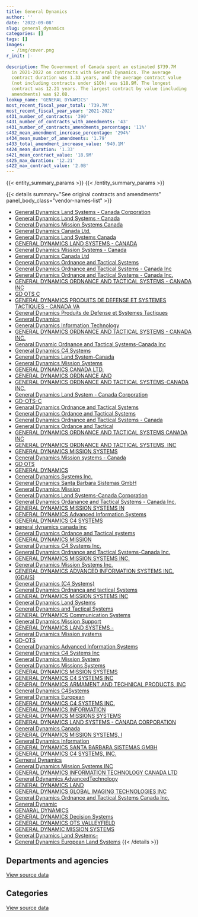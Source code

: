 ```yaml
---
title: General Dynamics
author: ''
date: '2022-09-08'
slug: general_dynamics
categories: []
tags: []
images:
  - /img/cover.png
r_init: |-
  
description: The Government of Canada spent an estimated $739.7M
  in 2021-2022 on contracts with General Dynamics. The average
  contract duration was 1.33 years, and the average contract value
  (not including contracts under $10k) was $18.9M. The longest
  contract was 12.21 years. The largest contract by value (including
  amendments) was $2.0B.
lookup_name: 'GENERAL DYNAMICS'
most_recent_fiscal_year_total: '739.7M'
most_recent_fiscal_year_year: '2021-2022'
s431_number_of_contracts: '390'
s431_number_of_contracts_with_amendments: '43'
s431_number_of_contracts_amendments_percentage: '11%'
s432_mean_amendment_increase_percentage: '294%'
s434_mean_number_of_amendments: '1.79'
s433_total_amendment_increase_value: '940.1M'
s424_mean_duration: '1.33'
s421_mean_contract_value: '18.9M'
s425_max_duration: '12.21'
s422_max_contract_value: '2.0B'
---
```


<script src="/rmarkdown-libs/htmlwidgets/htmlwidgets.js"></script>
<link href="/rmarkdown-libs/datatables-css/datatables-crosstalk.css" rel="stylesheet" />
<script src="/rmarkdown-libs/datatables-binding/datatables.js"></script>
<script src="/rmarkdown-libs/jquery/jquery-3.6.0.min.js"></script>
<link href="/rmarkdown-libs/dt-core-bootstrap/css/dataTables.bootstrap.min.css" rel="stylesheet" />
<link href="/rmarkdown-libs/dt-core-bootstrap/css/dataTables.bootstrap.extra.css" rel="stylesheet" />
<script src="/rmarkdown-libs/dt-core-bootstrap/js/jquery.dataTables.min.js"></script>
<script src="/rmarkdown-libs/dt-core-bootstrap/js/dataTables.bootstrap.min.js"></script>
<link href="/rmarkdown-libs/crosstalk/css/crosstalk.min.css" rel="stylesheet" />
<script src="/rmarkdown-libs/crosstalk/js/crosstalk.min.js"></script>
<script src="/rmarkdown-libs/htmlwidgets/htmlwidgets.js"></script>
<link href="/rmarkdown-libs/datatables-css/datatables-crosstalk.css" rel="stylesheet" />
<script src="/rmarkdown-libs/datatables-binding/datatables.js"></script>
<script src="/rmarkdown-libs/jquery/jquery-3.6.0.min.js"></script>
<link href="/rmarkdown-libs/dt-core-bootstrap/css/dataTables.bootstrap.min.css" rel="stylesheet" />
<link href="/rmarkdown-libs/dt-core-bootstrap/css/dataTables.bootstrap.extra.css" rel="stylesheet" />
<script src="/rmarkdown-libs/dt-core-bootstrap/js/jquery.dataTables.min.js"></script>
<script src="/rmarkdown-libs/dt-core-bootstrap/js/dataTables.bootstrap.min.js"></script>
<link href="/rmarkdown-libs/crosstalk/css/crosstalk.min.css" rel="stylesheet" />
<script src="/rmarkdown-libs/crosstalk/js/crosstalk.min.js"></script>

{{< entity_summary_params >}}
{{< /entity_summary_params >}}

{{< details summary="See original contracts and amendments" panel_body_class="vendor-names-list" >}}
- [General Dynamics Land Systems - Canada Corporation](https://search.open.canada.ca/en/ct/?sort=contract_value_f%20desc&page=1&search_text=%22General%20Dynamics%20Land%20Systems%20-%20Canada%20Corporation%22)
- [General Dynamics Land Systems - Canada](https://search.open.canada.ca/en/ct/?sort=contract_value_f%20desc&page=1&search_text=%22General%20Dynamics%20Land%20Systems%20-%20Canada%22)
- [General Dynamics Mission Systems Canada](https://search.open.canada.ca/en/ct/?sort=contract_value_f%20desc&page=1&search_text=%22General%20Dynamics%20Mission%20Systems%20Canada%22)
- [General Dynamics Canada Ltd.](https://search.open.canada.ca/en/ct/?sort=contract_value_f%20desc&page=1&search_text=%22General%20Dynamics%20Canada%20Ltd.%22)
- [General Dynamics Land Systems Canada](https://search.open.canada.ca/en/ct/?sort=contract_value_f%20desc&page=1&search_text=%22General%20Dynamics%20Land%20Systems%20Canada%22)
- [GENERAL DYNAMICS LAND SYSTEMS - CANADA](https://search.open.canada.ca/en/ct/?sort=contract_value_f%20desc&page=1&search_text=%22GENERAL%20DYNAMICS%20LAND%20SYSTEMS%20-%20CANADA%22)
- [General Dynamics Mission Systems - Canada](https://search.open.canada.ca/en/ct/?sort=contract_value_f%20desc&page=1&search_text=%22General%20Dynamics%20Mission%20Systems%20-%20Canada%22)
- [General Dynamics Canada Ltd](https://search.open.canada.ca/en/ct/?sort=contract_value_f%20desc&page=1&search_text=%22General%20Dynamics%20Canada%20Ltd%22)
- [General Dynamics Ordnance and Tactical Systems](https://search.open.canada.ca/en/ct/?sort=contract_value_f%20desc&page=1&search_text=%22General%20Dynamics%20Ordnance%20and%20Tactical%20Systems%22)
- [General Dynamics Ordnance and Tactical Systems - Canada Inc](https://search.open.canada.ca/en/ct/?sort=contract_value_f%20desc&page=1&search_text=%22General%20Dynamics%20Ordnance%20and%20Tactical%20Systems%20-%20Canada%20Inc%22)
- [General Dynamics Ordnance and Tactical Systems - Canada Inc.](https://search.open.canada.ca/en/ct/?sort=contract_value_f%20desc&page=1&search_text=%22General%20Dynamics%20Ordnance%20and%20Tactical%20Systems%20-%20Canada%20Inc.%22)
- [GENERAL DYNAMICS ORDNANCE AND TACTICAL SYSTEMS - CANADA INC](https://search.open.canada.ca/en/ct/?sort=contract_value_f%20desc&page=1&search_text=%22GENERAL%20DYNAMICS%20ORDNANCE%20AND%20TACTICAL%20SYSTEMS%20-%20CANADA%20INC%22)
- [GD OTS C](https://search.open.canada.ca/en/ct/?sort=contract_value_f%20desc&page=1&search_text=%22GD%20OTS%20C%22)
- [GENERAL DYNAMICS PRODUITS DE DEFENSE ET SYSTEMES TACTIQUES - CANADA VA](https://search.open.canada.ca/en/ct/?sort=contract_value_f%20desc&page=1&search_text=%22GENERAL%20DYNAMICS%20PRODUITS%20DE%20DEFENSE%20ET%20SYSTEMES%20TACTIQUES%20-%20CANADA%20VA%22)
- [General Dynamics Produits de Defense et Systemes Tactiques](https://search.open.canada.ca/en/ct/?sort=contract_value_f%20desc&page=1&search_text=%22General%20Dynamics%20Produits%20de%20Defense%20et%20Systemes%20Tactiques%22)
- [General Dynamics](https://search.open.canada.ca/en/ct/?sort=contract_value_f%20desc&page=1&search_text=%22General%20Dynamics%22)
- [General Dynamics Information Technology](https://search.open.canada.ca/en/ct/?sort=contract_value_f%20desc&page=1&search_text=%22General%20Dynamics%20Information%20Technology%22)
- [GENERAL DYNAMICS ORDNANCE AND TACTICAL SYSTEMS - CANADA INC.](https://search.open.canada.ca/en/ct/?sort=contract_value_f%20desc&page=1&search_text=%22GENERAL%20DYNAMICS%20ORDNANCE%20AND%20TACTICAL%20SYSTEMS%20-%20CANADA%20INC.%22)
- [Genaral Dynamic Ordnance and Tactical Systems-Canada Inc](https://search.open.canada.ca/en/ct/?sort=contract_value_f%20desc&page=1&search_text=%22Genaral%20Dynamic%20Ordnance%20and%20Tactical%20Systems-Canada%20Inc%22)
- [General Dynamics C4 Systems](https://search.open.canada.ca/en/ct/?sort=contract_value_f%20desc&page=1&search_text=%22General%20Dynamics%20C4%20Systems%22)
- [General Dynamics Land System-Canada](https://search.open.canada.ca/en/ct/?sort=contract_value_f%20desc&page=1&search_text=%22General%20Dynamics%20Land%20System-Canada%22)
- [General Dynamics Mission Systems](https://search.open.canada.ca/en/ct/?sort=contract_value_f%20desc&page=1&search_text=%22General%20Dynamics%20Mission%20Systems%22)
- [GENERAL DYNAMICS CANADA LTD.](https://search.open.canada.ca/en/ct/?sort=contract_value_f%20desc&page=1&search_text=%22GENERAL%20DYNAMICS%20CANADA%20LTD.%22)
- [GENERAL DYNAMICS ORDNANCE AND](https://search.open.canada.ca/en/ct/?sort=contract_value_f%20desc&page=1&search_text=%22GENERAL%20DYNAMICS%20ORDNANCE%20AND%22)
- [GENERAL DYNAMICS ORDNANCE AND TACTICAL SYSTEMS-CANADA INC.](https://search.open.canada.ca/en/ct/?sort=contract_value_f%20desc&page=1&search_text=%22GENERAL%20DYNAMICS%20ORDNANCE%20AND%20TACTICAL%20SYSTEMS-CANADA%20INC.%22)
- [General Dynamics Land System - Canada Corporation](https://search.open.canada.ca/en/ct/?sort=contract_value_f%20desc&page=1&search_text=%22General%20Dynamics%20Land%20System%20-%20Canada%20Corporation%22)
- [GD-OTS-C](https://search.open.canada.ca/en/ct/?sort=contract_value_f%20desc&page=1&search_text=%22GD-OTS-C%22)
- [Genaral Dynamics Ordnance and Tactical Systems](https://search.open.canada.ca/en/ct/?sort=contract_value_f%20desc&page=1&search_text=%22Genaral%20Dynamics%20Ordnance%20and%20Tactical%20Systems%22)
- [General Dynamics Ordance and Tactical Systems](https://search.open.canada.ca/en/ct/?sort=contract_value_f%20desc&page=1&search_text=%22General%20Dynamics%20Ordance%20and%20Tactical%20Systems%22)
- [General Dynamics Ordnance and Tactical Systems - Canada](https://search.open.canada.ca/en/ct/?sort=contract_value_f%20desc&page=1&search_text=%22General%20Dynamics%20Ordnance%20and%20Tactical%20Systems%20-%20Canada%22)
- [General Dynamics Ordance and Tactical](https://search.open.canada.ca/en/ct/?sort=contract_value_f%20desc&page=1&search_text=%22General%20Dynamics%20Ordance%20and%20Tactical%22)
- [GENERAL DYNAMICS ORDNANCE AND TACTICAL SYSTEMS CANADA INC](https://search.open.canada.ca/en/ct/?sort=contract_value_f%20desc&page=1&search_text=%22GENERAL%20DYNAMICS%20ORDNANCE%20AND%20TACTICAL%20SYSTEMS%20CANADA%20INC%22)
- [GENERAL DYNAMICS ORDNANCE AND TACTICAL SYSTEMS, INC](https://search.open.canada.ca/en/ct/?sort=contract_value_f%20desc&page=1&search_text=%22GENERAL%20DYNAMICS%20ORDNANCE%20AND%20TACTICAL%20SYSTEMS%2c%20INC%22)
- [GENERAL DYNAMICS MISSION SYSTEMS](https://search.open.canada.ca/en/ct/?sort=contract_value_f%20desc&page=1&search_text=%22GENERAL%20DYNAMICS%20MISSION%20SYSTEMS%22)
- [General Dynamics Mission systems - Canada](https://search.open.canada.ca/en/ct/?sort=contract_value_f%20desc&page=1&search_text=%22General%20Dynamics%20Mission%20systems%20-%20Canada%22)
- [GD OTS](https://search.open.canada.ca/en/ct/?sort=contract_value_f%20desc&page=1&search_text=%22GD%20OTS%22)
- [GENERAL DYNAMICS](https://search.open.canada.ca/en/ct/?sort=contract_value_f%20desc&page=1&search_text=%22GENERAL%20DYNAMICS%22)
- [General Dynamics Systems Inc.](https://search.open.canada.ca/en/ct/?sort=contract_value_f%20desc&page=1&search_text=%22General%20Dynamics%20Systems%20Inc.%22)
- [General Dynamics Santa Barbara Sistemas GmbH](https://search.open.canada.ca/en/ct/?sort=contract_value_f%20desc&page=1&search_text=%22General%20Dynamics%20Santa%20Barbara%20Sistemas%20GmbH%22)
- [General Dynamics Mission](https://search.open.canada.ca/en/ct/?sort=contract_value_f%20desc&page=1&search_text=%22General%20Dynamics%20Mission%22)
- [General Dynamics Land Systems-Canada Corporation](https://search.open.canada.ca/en/ct/?sort=contract_value_f%20desc&page=1&search_text=%22General%20Dynamics%20Land%20Systems-Canada%20Corporation%22)
- [General Dynamics Ordanance and Tactical Systems - Canada Inc.](https://search.open.canada.ca/en/ct/?sort=contract_value_f%20desc&page=1&search_text=%22General%20Dynamics%20Ordanance%20and%20Tactical%20Systems%20-%20Canada%20Inc.%22)
- [GENERAL DYNAMICS MISSION SYSTEMS IN](https://search.open.canada.ca/en/ct/?sort=contract_value_f%20desc&page=1&search_text=%22GENERAL%20DYNAMICS%20MISSION%20SYSTEMS%20IN%22)
- [GENERAL DYNAMICS Advanced Information Systems](https://search.open.canada.ca/en/ct/?sort=contract_value_f%20desc&page=1&search_text=%22GENERAL%20DYNAMICS%20Advanced%20Information%20Systems%22)
- [GENERAL DYNAMICS C4 SYSTEMS](https://search.open.canada.ca/en/ct/?sort=contract_value_f%20desc&page=1&search_text=%22GENERAL%20DYNAMICS%20C4%20SYSTEMS%22)
- [general dynamics canada inc](https://search.open.canada.ca/en/ct/?sort=contract_value_f%20desc&page=1&search_text=%22general%20dynamics%20canada%20inc%22)
- [General Dynamics Ordance and Tactical systems](https://search.open.canada.ca/en/ct/?sort=contract_value_f%20desc&page=1&search_text=%22General%20Dynamics%20Ordance%20and%20Tactical%20systems%22)
- [GENERAL DYNAMICS MISSION](https://search.open.canada.ca/en/ct/?sort=contract_value_f%20desc&page=1&search_text=%22GENERAL%20DYNAMICS%20MISSION%22)
- [General Dynamics C4 Systems Inc.](https://search.open.canada.ca/en/ct/?sort=contract_value_f%20desc&page=1&search_text=%22General%20Dynamics%20C4%20Systems%20Inc.%22)
- [General Dynamics Ordnance and Tactical Systems-Canada Inc.](https://search.open.canada.ca/en/ct/?sort=contract_value_f%20desc&page=1&search_text=%22General%20Dynamics%20Ordnance%20and%20Tactical%20Systems-Canada%20Inc.%22)
- [GENERAL DYNAMICS MISSION SYSTEMS INC.](https://search.open.canada.ca/en/ct/?sort=contract_value_f%20desc&page=1&search_text=%22GENERAL%20DYNAMICS%20MISSION%20SYSTEMS%20INC.%22)
- [General Dynamics Mission Systems Inc.](https://search.open.canada.ca/en/ct/?sort=contract_value_f%20desc&page=1&search_text=%22General%20Dynamics%20Mission%20Systems%20Inc.%22)
- [GENERAL DYNAMICS ADVANCED INFORMATION SYSTEMS INC. (GDAIS)](https://search.open.canada.ca/en/ct/?sort=contract_value_f%20desc&page=1&search_text=%22GENERAL%20DYNAMICS%20ADVANCED%20INFORMATION%20SYSTEMS%20INC.%20%28GDAIS%29%22)
- [General Dynamics (C4 Systems)](https://search.open.canada.ca/en/ct/?sort=contract_value_f%20desc&page=1&search_text=%22General%20Dynamics%20%28C4%20Systems%29%22)
- [General Dynamics Ordnanca and tactical Systems](https://search.open.canada.ca/en/ct/?sort=contract_value_f%20desc&page=1&search_text=%22General%20Dynamics%20Ordnanca%20and%20tactical%20Systems%22)
- [GENERAL DYNAMICS MISSION SYSTEMS INC](https://search.open.canada.ca/en/ct/?sort=contract_value_f%20desc&page=1&search_text=%22GENERAL%20DYNAMICS%20MISSION%20SYSTEMS%20INC%22)
- [General Dynamics Land Systems](https://search.open.canada.ca/en/ct/?sort=contract_value_f%20desc&page=1&search_text=%22General%20Dynamics%20Land%20Systems%22)
- [General Dynamics and Tactical Systems](https://search.open.canada.ca/en/ct/?sort=contract_value_f%20desc&page=1&search_text=%22General%20Dynamics%20and%20Tactical%20Systems%22)
- [GENERAL DYNAMICS Communication Systems](https://search.open.canada.ca/en/ct/?sort=contract_value_f%20desc&page=1&search_text=%22GENERAL%20DYNAMICS%20Communication%20Systems%22)
- [General Dynamics Mission Support](https://search.open.canada.ca/en/ct/?sort=contract_value_f%20desc&page=1&search_text=%22General%20Dynamics%20Mission%20Support%22)
- [GENERAL DYNAMICS LAND SYSTEMS -](https://search.open.canada.ca/en/ct/?sort=contract_value_f%20desc&page=1&search_text=%22GENERAL%20DYNAMICS%20LAND%20SYSTEMS%20-%22)
- [General Dynamics Mission systems](https://search.open.canada.ca/en/ct/?sort=contract_value_f%20desc&page=1&search_text=%22General%20Dynamics%20Mission%20systems%22)
- [GD-OTS](https://search.open.canada.ca/en/ct/?sort=contract_value_f%20desc&page=1&search_text=%22GD-OTS%22)
- [General Dynamics Advanced Information Systems](https://search.open.canada.ca/en/ct/?sort=contract_value_f%20desc&page=1&search_text=%22General%20Dynamics%20Advanced%20Information%20Systems%22)
- [General Dynamics C4 Systems Inc](https://search.open.canada.ca/en/ct/?sort=contract_value_f%20desc&page=1&search_text=%22General%20Dynamics%20C4%20Systems%20Inc%22)
- [General Dynamics Mission System](https://search.open.canada.ca/en/ct/?sort=contract_value_f%20desc&page=1&search_text=%22General%20Dynamics%20Mission%20System%22)
- [General Dynamics Missions Systems](https://search.open.canada.ca/en/ct/?sort=contract_value_f%20desc&page=1&search_text=%22General%20Dynamics%20Missions%20Systems%22)
- [GENERAL DYNAMICS MISSION SYSTEMS](https://search.open.canada.ca/en/ct/?sort=contract_value_f%20desc&page=1&search_text=%22GENERAL%20DYNAMICS%20%20MISSION%20SYSTEMS%22)
- [GENERAL DYNAMICS C4 SYSTEMS INC](https://search.open.canada.ca/en/ct/?sort=contract_value_f%20desc&page=1&search_text=%22GENERAL%20DYNAMICS%20C4%20SYSTEMS%20INC%22)
- [GENERAL DYNAMICS ARMAMENT AND TECHNICAL PRODUCTS, INC](https://search.open.canada.ca/en/ct/?sort=contract_value_f%20desc&page=1&search_text=%22GENERAL%20DYNAMICS%20ARMAMENT%20AND%20TECHNICAL%20PRODUCTS%2c%20INC%22)
- [General Dynamics C4Systems](https://search.open.canada.ca/en/ct/?sort=contract_value_f%20desc&page=1&search_text=%22General%20Dynamics%20C4Systems%22)
- [General Dynamics European](https://search.open.canada.ca/en/ct/?sort=contract_value_f%20desc&page=1&search_text=%22General%20Dynamics%20European%22)
- [GENERAL DYNAMICS C4 SYSTEMS INC.](https://search.open.canada.ca/en/ct/?sort=contract_value_f%20desc&page=1&search_text=%22GENERAL%20DYNAMICS%20C4%20SYSTEMS%20INC.%22)
- [GENERAL DYNAMICS INFORMATION](https://search.open.canada.ca/en/ct/?sort=contract_value_f%20desc&page=1&search_text=%22GENERAL%20DYNAMICS%20INFORMATION%22)
- [GENERAL DYNAMICS MISSIONS SYSTEMS](https://search.open.canada.ca/en/ct/?sort=contract_value_f%20desc&page=1&search_text=%22GENERAL%20DYNAMICS%20MISSIONS%20SYSTEMS%22)
- [GENERAL DYNAMICS LAND SYSTEMS - CANADA CORPORATION](https://search.open.canada.ca/en/ct/?sort=contract_value_f%20desc&page=1&search_text=%22GENERAL%20DYNAMICS%20LAND%20SYSTEMS%20-%20CANADA%20CORPORATION%22)
- [General Dynamics Canada](https://search.open.canada.ca/en/ct/?sort=contract_value_f%20desc&page=1&search_text=%22General%20Dynamics%20Canada%22)
- [GENERAL DYNAMICS MISSION SYSTEMS, I](https://search.open.canada.ca/en/ct/?sort=contract_value_f%20desc&page=1&search_text=%22GENERAL%20DYNAMICS%20MISSION%20SYSTEMS%2c%20I%22)
- [General Dynamics Information](https://search.open.canada.ca/en/ct/?sort=contract_value_f%20desc&page=1&search_text=%22General%20Dynamics%20Information%22)
- [GENERAL DYNAMICS SANTA BARBARA SISTEMAS GMBH](https://search.open.canada.ca/en/ct/?sort=contract_value_f%20desc&page=1&search_text=%22GENERAL%20DYNAMICS%20SANTA%20BARBARA%20SISTEMAS%20GMBH%22)
- [GENERAL DYNAMICS C4 SYSTEMS, INC.](https://search.open.canada.ca/en/ct/?sort=contract_value_f%20desc&page=1&search_text=%22GENERAL%20DYNAMICS%20C4%20SYSTEMS%2c%20INC.%22)
- [Gerneral Dynamics](https://search.open.canada.ca/en/ct/?sort=contract_value_f%20desc&page=1&search_text=%22Gerneral%20Dynamics%22)
- [General Dynamics Mission Systems INC](https://search.open.canada.ca/en/ct/?sort=contract_value_f%20desc&page=1&search_text=%22General%20Dynamics%20Mission%20Systems%20INC%22)
- [GENERAL DYNAMICS INFORMATION TECHNOLOGY CANADA LTD](https://search.open.canada.ca/en/ct/?sort=contract_value_f%20desc&page=1&search_text=%22GENERAL%20DYNAMICS%20INFORMATION%20TECHNOLOGY%20CANADA%20LTD%22)
- [General Ddynamics AdvancedTechnology](https://search.open.canada.ca/en/ct/?sort=contract_value_f%20desc&page=1&search_text=%22General%20Ddynamics%20AdvancedTechnology%22)
- [GENERAL DYNAMICS LAND](https://search.open.canada.ca/en/ct/?sort=contract_value_f%20desc&page=1&search_text=%22GENERAL%20DYNAMICS%20LAND%22)
- [GENERAL DYNAMICS GLOBAL IMAGING TECHNOLOGIES INC](https://search.open.canada.ca/en/ct/?sort=contract_value_f%20desc&page=1&search_text=%22GENERAL%20DYNAMICS%20GLOBAL%20IMAGING%20TECHNOLOGIES%20INC%22)
- [General Dynamics Ordnance and Tactical Systems Canada Inc.](https://search.open.canada.ca/en/ct/?sort=contract_value_f%20desc&page=1&search_text=%22General%20Dynamics%20Ordnance%20and%20Tactical%20Systems%20Canada%20Inc.%22)
- [General Dynamic](https://search.open.canada.ca/en/ct/?sort=contract_value_f%20desc&page=1&search_text=%22General%20Dynamic%22)
- [GENARAL DYNAMICS](https://search.open.canada.ca/en/ct/?sort=contract_value_f%20desc&page=1&search_text=%22GENARAL%20DYNAMICS%22)
- [GENERAL DYNAMICS Decision Systems](https://search.open.canada.ca/en/ct/?sort=contract_value_f%20desc&page=1&search_text=%22GENERAL%20DYNAMICS%20Decision%20Systems%22)
- [GENERAL DYNAMICS OTS VALLEYFIELD](https://search.open.canada.ca/en/ct/?sort=contract_value_f%20desc&page=1&search_text=%22GENERAL%20DYNAMICS%20OTS%20VALLEYFIELD%22)
- [GENERAL DYNAMIC MISSION SYSTEMS](https://search.open.canada.ca/en/ct/?sort=contract_value_f%20desc&page=1&search_text=%22GENERAL%20DYNAMIC%20MISSION%20SYSTEMS%22)
- [General Dynamics Land Systems-](https://search.open.canada.ca/en/ct/?sort=contract_value_f%20desc&page=1&search_text=%22General%20Dynamics%20Land%20Systems-%22)
- [General Dynamics European Land Systems](https://search.open.canada.ca/en/ct/?sort=contract_value_f%20desc&page=1&search_text=%22General%20Dynamics%20European%20Land%20Systems%22)
{{< /details >}}

## Departments and agencies

<div id="htmlwidget-1" style="width:100%;height:auto;" class="datatables html-widget"></div>
<script type="application/json" data-for="htmlwidget-1">{"x":{"style":"bootstrap","filter":"none","vertical":false,"data":[["<a href=\"/departments/cbsa-asfc/\">Canada Border Services Agency<\/a>","<a href=\"/departments/ced-dec/\">Canada Economic Development for Quebec Regions<\/a>","<a href=\"/departments/cic/\">Immigration, Refugees and Citizenship Canada<\/a>","<a href=\"/departments/cra-arc/\">Canada Revenue Agency<\/a>","<a href=\"/departments/csa-asc/\">Canadian Space Agency<\/a>","<a href=\"/departments/csc-scc/\">Correctional Service of Canada<\/a>","<a href=\"/departments/dfatd-maecd/\">Global Affairs Canada<\/a>","<a href=\"/departments/dnd-mdn/\">National Defence<\/a>","<a href=\"/departments/ec/\">Environment and Climate Change Canada<\/a>","<a href=\"/departments/esdc-edsc/\">Employment and Social Development Canada<\/a>","<a href=\"/departments/hc-sc/\">Health Canada<\/a>","<a href=\"/departments/jus/\">Department of Justice Canada<\/a>","<a href=\"/departments/nrcan-rncan/\">Natural Resources Canada<\/a>","<a href=\"/departments/pco-bcp/\">Privy Council Office<\/a>","<a href=\"/departments/ps-sp/\">Public Safety Canada<\/a>","<a href=\"/departments/pwgsc-tpsgc/\">Public Services and Procurement Canada<\/a>","<a href=\"/departments/rcmp-grc/\">Royal Canadian Mounted Police<\/a>","<a href=\"/departments/ssc-spc/\">Shared Services Canada<\/a>","<a href=\"/departments/tbs-sct/\">Treasury Board of Canada Secretariat<\/a>","<a href=\"/departments/tc/\">Transport Canada<\/a>"],[6169.65,null,71538.84,14170.29,19889.94,199259.38,59481.85,703180397.98,null,null,null,null,null,null,null,26578.9,5945811.84,258186.22,null,null],[6186.55,12007.22,30565.99,null,null,738178.76,721891.09,579705617.97,168779.69,44329.1,null,15636.42,null,345165.55,null,13021,3648437.57,405648.36,11004.14,null],[5645.65,null,27061.7,null,null,670109.89,null,744855154.45,null,null,116125.51,null,34857.77,null,79989.52,27233.74,3909436.32,588189.65,null,null],[38.06,null,null,null,null,670109.89,92734.52,733655248.26,null,null,null,null,null,null,null,null,3349796.2,1841307.93,null,125000]],"container":"<table class=\"table table-striped table-hover row-border order-column display\">\n  <thead>\n    <tr>\n      <th>Department<\/th>\n      <th>2018-2019<\/th>\n      <th>2019-2020<\/th>\n      <th>2020-2021<\/th>\n      <th>2021-2022<\/th>\n    <\/tr>\n  <\/thead>\n<\/table>","options":{"order":[[4,"desc"]],"pageLength":10,"autoWidth":true,"columnDefs":[{"targets":1,"render":"function(data, type, row, meta) {\n    return type !== 'display' ? data : DTWidget.formatCurrency(data, \"$\", 2, 3, \",\", \".\", true, null);\n  }"},{"targets":2,"render":"function(data, type, row, meta) {\n    return type !== 'display' ? data : DTWidget.formatCurrency(data, \"$\", 2, 3, \",\", \".\", true, null);\n  }"},{"targets":3,"render":"function(data, type, row, meta) {\n    return type !== 'display' ? data : DTWidget.formatCurrency(data, \"$\", 2, 3, \",\", \".\", true, null);\n  }"},{"targets":4,"render":"function(data, type, row, meta) {\n    return type !== 'display' ? data : DTWidget.formatCurrency(data, \"$\", 2, 3, \",\", \".\", true, null);\n  }"},{"width":"16%","targets":[1,2,3,4]},{"className":"dt-right","targets":[1,2,3,4]}],"orderClasses":false}},"evals":["options.columnDefs.0.render","options.columnDefs.1.render","options.columnDefs.2.render","options.columnDefs.3.render"],"jsHooks":[]}</script>
<p class="text-right">
<a href="https://github.com/GoC-Spending/contracts-data/tree/main/data/out/vendors/general_dynamics/summary_by_fiscal_year_by_department.csv" class="source-data-link btn btn-link">View source data</a>
</p>

## Categories

<div id="htmlwidget-2" style="width:100%;height:auto;" class="datatables html-widget"></div>
<script type="application/json" data-for="htmlwidget-2">{"x":{"style":"bootstrap","filter":"none","vertical":false,"data":[["<a href=\"/categories/facilities_and_construction/\">Facilities and construction<\/a>","<a href=\"/categories/office_management/\">Office management<\/a>","<a href=\"/categories/defence/\">Defence<\/a>","<a href=\"/categories/professional_services/\">Professional services<\/a>","<a href=\"/categories/information_technology/\">Information technology<\/a>","<a href=\"/categories/industrial_products_and_services/\">Industrial products and services<\/a>","<a href=\"/categories/travel/\">Travel<\/a>","<a href=\"/categories/security_and_protection/\">Security and protection<\/a>"],[141971157.59,null,515805108.23,14029178.93,1303175.31,3925307.82,null,32747557],[124614598.37,13021,388788829.67,19902319.79,2530087.86,6536667.51,null,43480945.23],[125739437.3,null,459608388.68,20287395.28,2120733.73,5940384.45,null,136617464.77],[133677479.97,77753.55,456689090.09,18050677.88,2428672.06,6215850.17,94664,122500047.14]],"container":"<table class=\"table table-striped table-hover row-border order-column display\">\n  <thead>\n    <tr>\n      <th>Category<\/th>\n      <th>2018-2019<\/th>\n      <th>2019-2020<\/th>\n      <th>2020-2021<\/th>\n      <th>2021-2022<\/th>\n    <\/tr>\n  <\/thead>\n<\/table>","options":{"order":[[4,"desc"]],"dom":"t","pageLength":30,"autoWidth":true,"columnDefs":[{"targets":1,"render":"function(data, type, row, meta) {\n    return type !== 'display' ? data : DTWidget.formatCurrency(data, \"$\", 2, 3, \",\", \".\", true, null);\n  }"},{"targets":2,"render":"function(data, type, row, meta) {\n    return type !== 'display' ? data : DTWidget.formatCurrency(data, \"$\", 2, 3, \",\", \".\", true, null);\n  }"},{"targets":3,"render":"function(data, type, row, meta) {\n    return type !== 'display' ? data : DTWidget.formatCurrency(data, \"$\", 2, 3, \",\", \".\", true, null);\n  }"},{"targets":4,"render":"function(data, type, row, meta) {\n    return type !== 'display' ? data : DTWidget.formatCurrency(data, \"$\", 2, 3, \",\", \".\", true, null);\n  }"},{"width":"16%","targets":[1,2,3,4]},{"className":"dt-right","targets":[1,2,3,4]}],"orderClasses":false,"lengthMenu":[10,25,30,50,100]}},"evals":["options.columnDefs.0.render","options.columnDefs.1.render","options.columnDefs.2.render","options.columnDefs.3.render"],"jsHooks":[]}</script>
<p class="text-right">
<a href="https://github.com/GoC-Spending/contracts-data/tree/main/data/out/vendors/general_dynamics/summary_by_fiscal_year_by_category.csv" class="source-data-link btn btn-link">View source data</a>
</p>
